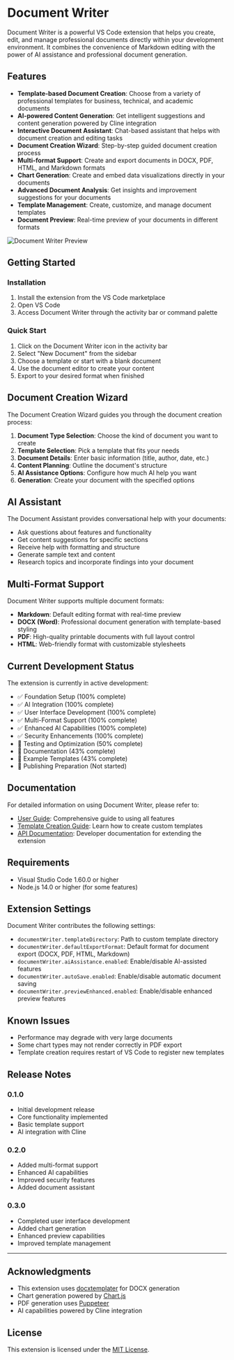 # Document Writer

Document Writer is a powerful VS Code extension that helps you create, edit, and manage professional documents directly within your development environment. It combines the convenience of Markdown editing with the power of AI assistance and professional document generation.

## Features

- **Template-based Document Creation**: Choose from a variety of professional templates for business, technical, and academic documents
- **AI-powered Content Generation**: Get intelligent suggestions and content generation powered by Cline integration
- **Interactive Document Assistant**: Chat-based assistant that helps with document creation and editing tasks
- **Document Creation Wizard**: Step-by-step guided document creation process
- **Multi-format Support**: Create and export documents in DOCX, PDF, HTML, and Markdown formats
- **Chart Generation**: Create and embed data visualizations directly in your documents
- **Advanced Document Analysis**: Get insights and improvement suggestions for your documents
- **Template Management**: Create, customize, and manage document templates
- **Document Preview**: Real-time preview of your documents in different formats

![Document Writer Preview](https://via.placeholder.com/800x450.png?text=Document+Writer+Preview)

## Getting Started

### Installation

1. Install the extension from the VS Code marketplace
2. Open VS Code
3. Access Document Writer through the activity bar or command palette

### Quick Start

1. Click on the Document Writer icon in the activity bar
2. Select "New Document" from the sidebar
3. Choose a template or start with a blank document
4. Use the document editor to create your content
5. Export to your desired format when finished

## Document Creation Wizard

The Document Creation Wizard guides you through the document creation process:

1. **Document Type Selection**: Choose the kind of document you want to create
2. **Template Selection**: Pick a template that fits your needs
3. **Document Details**: Enter basic information (title, author, date, etc.)
4. **Content Planning**: Outline the document's structure
5. **AI Assistance Options**: Configure how much AI help you want
6. **Generation**: Create your document with the specified options

## AI Assistant

The Document Assistant provides conversational help with your documents:

- Ask questions about features and functionality
- Get content suggestions for specific sections
- Receive help with formatting and structure
- Generate sample text and content
- Research topics and incorporate findings into your document

## Multi-Format Support

Document Writer supports multiple document formats:

- **Markdown**: Default editing format with real-time preview
- **DOCX (Word)**: Professional document generation with template-based styling
- **PDF**: High-quality printable documents with full layout control
- **HTML**: Web-friendly format with customizable stylesheets

## Current Development Status

The extension is currently in active development:

- ✅ Foundation Setup (100% complete)
- ✅ AI Integration (100% complete)
- ✅ User Interface Development (100% complete)
- ✅ Multi-Format Support (100% complete)
- ✅ Enhanced AI Capabilities (100% complete)
- ✅ Security Enhancements (100% complete)
- 🔄 Testing and Optimization (50% complete)
- 🔄 Documentation (43% complete)
- 🔄 Example Templates (43% complete)
- 🔄 Publishing Preparation (Not started)

## Documentation

For detailed information on using Document Writer, please refer to:

- [User Guide](./docs/user-guide.md): Comprehensive guide to using all features
- [Template Creation Guide](./docs/template-creation-guide.md): Learn how to create custom templates
- [API Documentation](./docs/api-documentation.md): Developer documentation for extending the extension

## Requirements

- Visual Studio Code 1.60.0 or higher
- Node.js 14.0 or higher (for some features)

## Extension Settings

Document Writer contributes the following settings:

* `documentWriter.templateDirectory`: Path to custom template directory
* `documentWriter.defaultExportFormat`: Default format for document export (DOCX, PDF, HTML, Markdown)
* `documentWriter.aiAssistance.enabled`: Enable/disable AI-assisted features
* `documentWriter.autoSave.enabled`: Enable/disable automatic document saving
* `documentWriter.previewEnhanced.enabled`: Enable/disable enhanced preview features

## Known Issues

- Performance may degrade with very large documents
- Some chart types may not render correctly in PDF export
- Template creation requires restart of VS Code to register new templates

## Release Notes

### 0.1.0

- Initial development release
- Core functionality implemented
- Basic template support
- AI integration with Cline

### 0.2.0

- Added multi-format support
- Enhanced AI capabilities
- Improved security features
- Added document assistant

### 0.3.0

- Completed user interface development
- Added chart generation
- Enhanced preview capabilities
- Improved template management

---

## Acknowledgments

- This extension uses [docxtemplater](https://github.com/open-xml-templating/docxtemplater) for DOCX generation
- Chart generation powered by [Chart.js](https://www.chartjs.org/)
- PDF generation uses [Puppeteer](https://github.com/puppeteer/puppeteer)
- AI capabilities powered by Cline integration

## License

This extension is licensed under the [MIT License](LICENSE).
